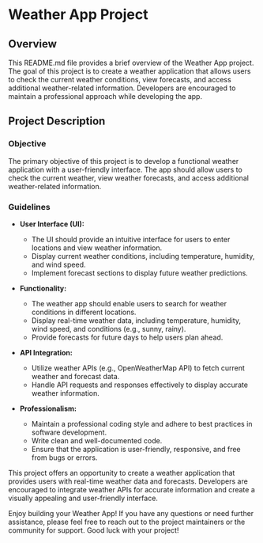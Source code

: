 # Weather App Project

## Overview

This README.md file provides a brief overview of the Weather App project. The goal of this project is to create a weather application that allows users to check the current weather conditions, view forecasts, and access additional weather-related information. Developers are encouraged to maintain a professional approach while developing the app.

## Project Description

### Objective

The primary objective of this project is to develop a functional weather application with a user-friendly interface. The app should allow users to check the current weather, view weather forecasts, and access additional weather-related information.

### Guidelines

- **User Interface (UI):** 
  - The UI should provide an intuitive interface for users to enter locations and view weather information.
  - Display current weather conditions, including temperature, humidity, and wind speed.
  - Implement forecast sections to display future weather predictions.

- **Functionality:**
  - The weather app should enable users to search for weather conditions in different locations.
  - Display real-time weather data, including temperature, humidity, wind speed, and conditions (e.g., sunny, rainy).
  - Provide forecasts for future days to help users plan ahead.

- **API Integration:**
  - Utilize weather APIs (e.g., OpenWeatherMap API) to fetch current weather and forecast data.
  - Handle API requests and responses effectively to display accurate weather information.

- **Professionalism:**
  - Maintain a professional coding style and adhere to best practices in software development.
  - Write clean and well-documented code.
  - Ensure that the application is user-friendly, responsive, and free from bugs or errors.

This project offers an opportunity to create a weather application that provides users with real-time weather data and forecasts. Developers are encouraged to integrate weather APIs for accurate information and create a visually appealing and user-friendly interface.

Enjoy building your Weather App! If you have any questions or need further assistance, please feel free to reach out to the project maintainers or the community for support. Good luck with your project!